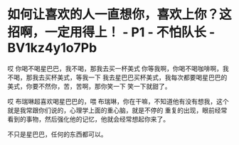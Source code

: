 # 如何让喜欢的人一直想你，喜欢上你？这招啊，一定用得上！ - P1 - 不怕队长 - BV1kz4y1o7Pb

哎 你喝不喝星巴巴，我不喝，那我去买一杯美式 你等我啊，你喝不喝咖啡啊，我不喝，那我去买杯美式，等我一下 我去星巴巴买杯美式，我每次都要喝星巴巴的美式，你要不然你，苦，苦啊，那你笑一下 笑一下就甜了。

哎 布瑞琳超喜欢喝星巴巴的，喂 布瑞琳，你在干嘛，不知道他有没有想我，这个就是我常跟你们说的，心理学上面的重心脑，就是不停的 重复的出现，眼前经常看到的事物，然后强化他的记忆，他就会经常想起你来了。

不只是星巴巴，任何的东西都可以。